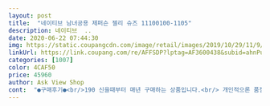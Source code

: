 ```yaml
---
layout: post 
title:  "네이티브 남녀공용 제퍼슨 젤리 슈즈 11100100-1105" 
description: 네이티브  ..
date: 2020-06-22 07:44:30 
img: https://static.coupangcdn.com/image/retail/images/2019/10/29/11/9/b275c118-c4ed-4d3e-8ec9-6f553ab62521.jpg 
linkUrl: https://link.coupang.com/re/AFFSDP?lptag=AF3600438&subid=ahnPublicAsk&pageKey=1343364415&itemId=2370784823&vendorItemId=5509787363&traceid=V0-113-4ac52ce398de3251 
categories: [1007] 
color: 4CAF50 
price: 45960 
author: Ask View Shop 
cont:  "●구매후기●<br/>190 신을때부터 매년 구매하는 상품입니다.<br/> 개인적으론 품질이나 디자인 면에서 크록스보다 더 좋습니다.<br/><br/>가격은 좀 있지만 상품은 좋네요<br/>강당에세 체육시간에 요런 실내화 준비해주라해서<br/>미국에 살때 아들들 이 신발만 구매했었어여 한국 와서도 구입하게 되네요.<br/> 젖어도 금방 마르고, 급하면 수건으로 닦아도 되어서 좋아요.<br/> 무엇보다 조금 큰 사이즈 사도 벗겨지지 않아 넘어지지 않아서 좋아요.<br/><br/>완전 좋아요 중학생 아들<br/>주문했는데요<br/>" 
---
```


